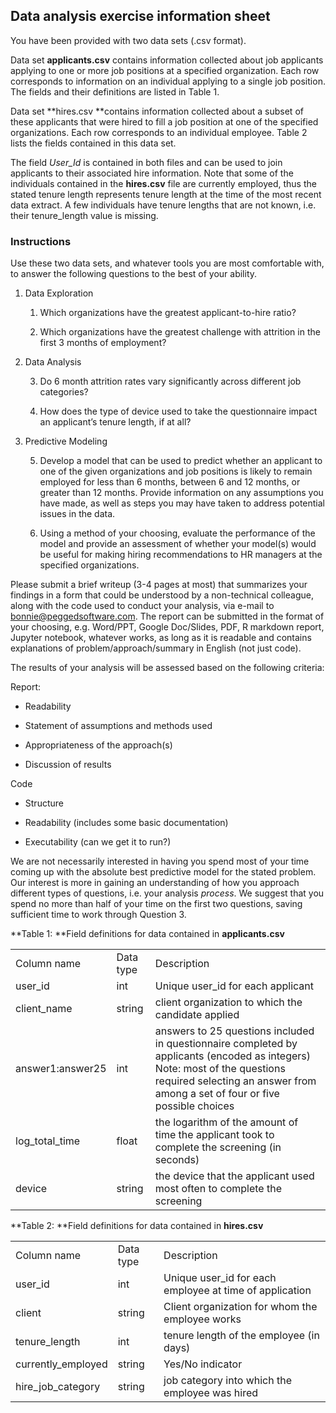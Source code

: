 ## Data analysis exercise information sheet

You have been provided with two data sets (.csv format).

Data set **applicants.csv** contains information collected about job applicants applying to one or more job positions at a specified organization. Each row corresponds to information on an individual applying to a single job position. The fields and their definitions are listed in Table 1.

Data set **hires.csv **contains information collected about a subset of these applicants that were hired to fill a job position at one of the specified organizations. Each row corresponds to an individual employee. Table 2 lists the fields contained in this data set.

The field *User_Id* is contained in both files and can be used to join applicants to their associated hire information. Note that some of the individuals contained in the **hires.csv** file are currently employed, thus the stated tenure length represents tenure length at the time of the most recent data extract.  A few individuals have tenure lengths that are not known, i.e. their tenure_length value is missing.

### Instructions

Use these two data sets, and whatever tools you are most comfortable with, to answer the following questions to the best of your ability.

1. Data Exploration

    1. Which organizations have the greatest applicant-to-hire ratio?

    2. Which organizations have the greatest challenge with attrition in the first 3 months of employment?

2. Data Analysis

    3. Do 6 month attrition rates vary significantly across different job categories?

    4. How does the type of device used to take the questionnaire impact an applicant’s tenure length, if at all?

3. Predictive Modeling

    5. Develop a model that can be used to predict whether an applicant to one of the given organizations and job positions is likely to remain employed for less than 6 months, between 6 and 12 months, or greater than 12 months. Provide information on any assumptions you have made, as well as steps you may have taken to address potential issues in the data.

    6. Using a method of your choosing, evaluate the performance of the model and provide an assessment of whether your model(s) would be useful for making hiring recommendations to HR managers at the specified organizations.

Please submit a brief writeup (3-4 pages at most) that summarizes your findings in a form that could be understood by a non-technical colleague, along with the code used to conduct your analysis, via   e-mail to [bonnie@peggedsoftware.com](mailto:bonnie@peggedsoftware.com). The report can be submitted in the format of your choosing, e.g. Word/PPT,  Google Doc/Slides,  PDF,  R markdown report, Jupyter notebook, whatever works, as long as it is readable and contains explanations of problem/approach/summary in English (not just code).

The results of your analysis will be assessed based on the following criteria:

Report:

* Readability

* Statement of assumptions and methods used

* Appropriateness of the approach(s)

* Discussion of results

Code

* Structure

* Readability (includes some basic documentation)

* Executability (can we get it to run?)

We are not necessarily interested in having you spend most of your  time coming up with the absolute best predictive model for the stated problem. Our interest is more in gaining an understanding of how you approach different types of questions, i.e. your analysis *process*. We suggest that you spend no more than half of your time on the first two questions, saving sufficient time to work through Question 3.

**Table 1: **Field definitions for data contained in **applicants.csv**

<table>
  <tr>
    <td>Column name</td>
    <td>Data type</td>
    <td>Description</td>
  </tr>
  <tr>
    <td>user_id</td>
    <td>int</td>
    <td>Unique user_id for each applicant</td>
  </tr>
  <tr>
    <td>client_name</td>
    <td>string</td>
    <td>client organization to which the candidate applied</td>
  </tr>
  <tr>
    <td>answer1:answer25</td>
    <td>int</td>
    <td>answers to 25 questions included in questionnaire completed by applicants (encoded as integers) Note: most of the questions required selecting an answer from among a set of four or five possible choices</td>
  </tr>
  <tr>
    <td>log_total_time</td>
    <td>float</td>
    <td>the logarithm of the amount of time the applicant took to complete the screening (in seconds)</td>
  </tr>
  <tr>
    <td>device</td>
    <td>string</td>
    <td>the device that the applicant used most often to complete the screening</td>
  </tr>
</table>


 **Table 2: **Field definitions for data contained in **hires.csv**

<table>
  <tr>
    <td>Column name</td>
    <td>Data type</td>
    <td>Description</td>
  </tr>
  <tr>
    <td>user_id</td>
    <td>int</td>
    <td>Unique user_id for each employee at time of application</td>
  </tr>
  <tr>
    <td>client</td>
    <td>string</td>
    <td>Client organization for whom the employee works</td>
  </tr>
  <tr>
    <td>tenure_length</td>
    <td>int</td>
    <td>tenure length of the employee  (in days)</td>
  </tr>
  <tr>
    <td>currently_employed</td>
    <td>string</td>
    <td>Yes/No indicator </td>
  </tr>
  <tr>
    <td>hire_job_category</td>
    <td>string</td>
    <td>job category into which the employee was hired  </td>
  </tr>
</table>
